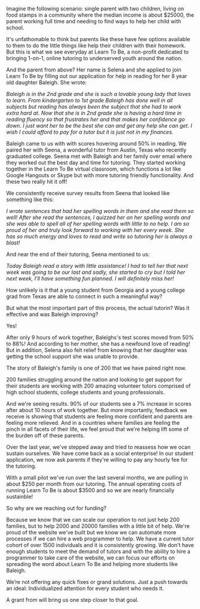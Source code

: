 Imagine the following scenario: single parent with two children, living on food stamps in a community where the median income is about $25000, the parent working full time and needing to find ways to help her child with school.  

It's unfathomable to think but parents like these have few options available to them to do the little things like help their children with their homework. But this is what we see everyday at Learn To Be, a non-profit dedicated to bringing 1-on-1, online tutoring to underserved youth around the nation. 

And the parent from above? Her name is Selena and she applied to join Learn To Be by filling out our application for help in reading for her 8 year old daughter Baleigh. She wrote: 

*Baleigh is in the 2nd grade and she is such a lovable young lady that loves to learn. From kindergarten to 1st grade Baleigh has done well in all subjects but reading has always been the subject that she had to work extra hard at. Now that she is in 2nd grade she is having a hard time in reading fluency so that frustrates her and that makes her confidence go down. I just want her to be the best she can and get any help she can get. I wish I could afford to pay for a tutor but it is just not in my finances.*

Baleigh came to us with with scores hovering around 50% in reading. We paired her with Seena, a wonderful tutor from Austin, Texas who recently graduated college. Seena met with Baleigh and her family over email where they worked out the best day and time for tutoring. They started working together in the Learn To Be virtual classroom, which functions a lot like Google Hangouts or Skype but with more tutoring friendly functionality. And these two really hit it off!

We consistently receive survey results from Seena that looked like something like this: 

*I wrote sentences that had her spelling words in them and she read them so well! After she read the sentences, I quizzed her on her spelling words and she was able to spell all of her spelling words with little to no help. I am so proud of her and truly look forward to working with her every week. She has so much energy and loves to read and write so tutoring her is always a blast!*

And near the end of their tutoring, Seena mentioned to us: 

*Today Baleigh read a story with little assistance! I had to tell her that next week was going to be our last and sadly, she started to cry but I told her next week, I'll have something fun planned. I will definitely miss her!*

How unlikely is it that a young student from Georgia and a young college grad from Texas are able to connect in such a meaningful way? 

But what the most important part of this process, the actual tutorin? Was it effective and was Baleigh improving? 

Yes!

After only 9 hours of work together, Baleighs's test scores moved from 50% to 88%! And according to her mother, she has a newfound love of reading! But in addition, Selena also felt relief from knowing that her daughter was getting the school support she was unable to provide. 

The story of Baleigh's family is one of 200 that we have paired right now. 

200 families struggling around the nation and looking to get support for their students are working with 200 amazing volunteer tutors comprised of high school students, college students and young professionals. 

And we're seeing results. 90% of our students see a 7% increase in scores after about 10 hours of work together. But more importantly, feedback we receive is showing that students are feeling more confident and parents are feeling more relieved. And in a countries where families are feeling the pinch in all facets of their life, we feel proud that we're helping lift some of the burden off of these parents. 

Over the last year, we've stepped away and tried to reassess how we ocan sustain ourselves. We have come back as a social enterprise! In our student application, we now ask parents if they're willing to pay any hourly fee for the tutoring. 

With a small pilot we've run over the last several months, we are pulling in about $250 per month from our tutoring. The annual operating costs of running Learn To Be is about $3500 and so we are nearly financially sustainble!

So why are we reaching out for funding? 

Because we know that we can scale our operation to not just help 200 families, but to help 2000 and 20000 families with a little bit of help. We're proud of the website we've built but we know we can automate more processes if we can hire a web programmer to help. We have a current tutor cohort of over 1500 individuals and it is consistently growing. We don't have enough students to meet the demand of tutors and with the ability to hire a programmer to take care of the website, we can focus our efforts on spreading the word about Learn To Be and helping more students like Baleigh. 

We’re not offering any quick fixes or grand solutions. Just a push towards an ideal: Individualized attention for every student who needs it.

A grant from <INSERT> will bring us one step closer to that goal. 


